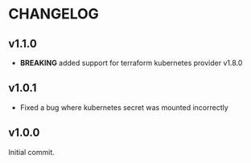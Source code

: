 # CHANGELOG

## v1.1.0

* **BREAKING** added support for terraform kubernetes provider v1.8.0

## v1.0.1

* Fixed a bug where kubernetes secret was mounted incorrectly

## v1.0.0

Initial commit.
